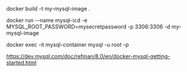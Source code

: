 docker build -t my-mysql-image .

docker run --name mysql-icd -e MYSQL_ROOT_PASSWORD=mysecretpassword -p 3306:3306 -d my-mysql-image

docker exec -it mysql-container mysql -u root -p

https://dev.mysql.com/doc/refman/8.0/en/docker-mysql-getting-started.html
